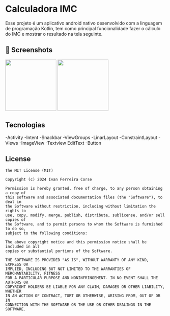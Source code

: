 # Calculadora IMC
Esse projeto é um aplicativo android nativo desenvolvido com a linguagem de programação Kotlin, tem como principal funcionalidade fazer o cálculo do IMC e mostrar o resultado na tela seguinte.

## :camera_flash: Screenshots
<!-- You can add more screenshots here if you like -->
<img src="https://github.com/user-attachments/assets/5f9f665b-41bf-4ab0-a528-17f90f359262" width=160/> <img src="https://github.com/user-attachments/assets/e8d1b60d-f72d-470b-b3a8-b611e3ef3891" width=160/>



## Tecnologias
-Activity
-Intent
-Snackbar
-ViewGroups
  -LinarLayout
  -ConstraintLayout
-Views
  -ImageView
  -Textview
  EditText
  -Button

## License
```
The MIT License (MIT)

Copyright (c) 2024 Ivan Ferreira Corse

Permission is hereby granted, free of charge, to any person obtaining a copy of
this software and associated documentation files (the "Software"), to deal in
the Software without restriction, including without limitation the rights to
use, copy, modify, merge, publish, distribute, sublicense, and/or sell copies of
the Software, and to permit persons to whom the Software is furnished to do so,
subject to the following conditions:

The above copyright notice and this permission notice shall be included in all
copies or substantial portions of the Software.

THE SOFTWARE IS PROVIDED "AS IS", WITHOUT WARRANTY OF ANY KIND, EXPRESS OR
IMPLIED, INCLUDING BUT NOT LIMITED TO THE WARRANTIES OF MERCHANTABILITY, FITNESS
FOR A PARTICULAR PURPOSE AND NONINFRINGEMENT. IN NO EVENT SHALL THE AUTHORS OR
COPYRIGHT HOLDERS BE LIABLE FOR ANY CLAIM, DAMAGES OR OTHER LIABILITY, WHETHER
IN AN ACTION OF CONTRACT, TORT OR OTHERWISE, ARISING FROM, OUT OF OR IN
CONNECTION WITH THE SOFTWARE OR THE USE OR OTHER DEALINGS IN THE SOFTWARE.
```

